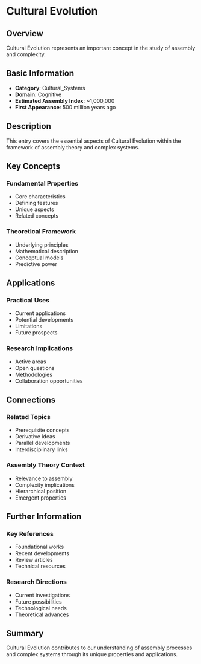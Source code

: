 # Cultural Evolution

## Overview

Cultural Evolution represents an important concept in the study of assembly and complexity.

## Basic Information

- **Category**: Cultural_Systems
- **Domain**: Cognitive
- **Estimated Assembly Index**: ~1,000,000
- **First Appearance**: 500 million years ago

## Description

This entry covers the essential aspects of Cultural Evolution within the framework of assembly theory and complex systems.

## Key Concepts

### Fundamental Properties
- Core characteristics
- Defining features
- Unique aspects
- Related concepts

### Theoretical Framework
- Underlying principles
- Mathematical description
- Conceptual models
- Predictive power

## Applications

### Practical Uses
- Current applications
- Potential developments
- Limitations
- Future prospects

### Research Implications
- Active areas
- Open questions
- Methodologies
- Collaboration opportunities

## Connections

### Related Topics
- Prerequisite concepts
- Derivative ideas
- Parallel developments
- Interdisciplinary links

### Assembly Theory Context
- Relevance to assembly
- Complexity implications
- Hierarchical position
- Emergent properties

## Further Information

### Key References
- Foundational works
- Recent developments
- Review articles
- Technical resources

### Research Directions
- Current investigations
- Future possibilities
- Technological needs
- Theoretical advances

## Summary

Cultural Evolution contributes to our understanding of assembly processes and complex systems through its unique properties and applications.
